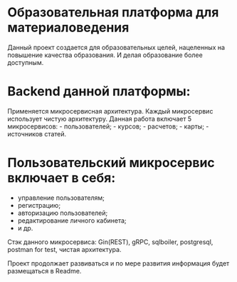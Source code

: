 # Образовательная платформа для материаловедения
Данный проект создается для образовательных целей, нацеленных на повышение качества образования. И делая образование более доступным.

# Backend данной платформы:

Применяется микросервисная архитектура. Каждый микросервис использует чистую архитектуру.
Данная работа включает 5 микросервисов:
	- пользователей;
	- курсов;
	- расчетов;
	- карты;
	- источников статей.

# Пользовательский микросервис включает в себя:
- управление пользователям;
- регистрацию;
- авторизацию пользователей;
- редактирование личного кабинета;
- и др.

Стэк данного микросервиса: Gin(REST), gRPC, sqlboiler, postgresql, postman for test, чистая архитектура.

Проект продолжает развиваться и по мере развития информация будет размещаться в Readme.

